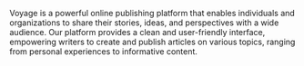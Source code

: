 Voyage is a powerful online publishing platform that enables individuals and organizations to share their stories, ideas, and perspectives with a wide audience. Our platform provides a clean and user-friendly interface, empowering writers to create and publish articles on various topics, ranging from personal experiences to informative content.
